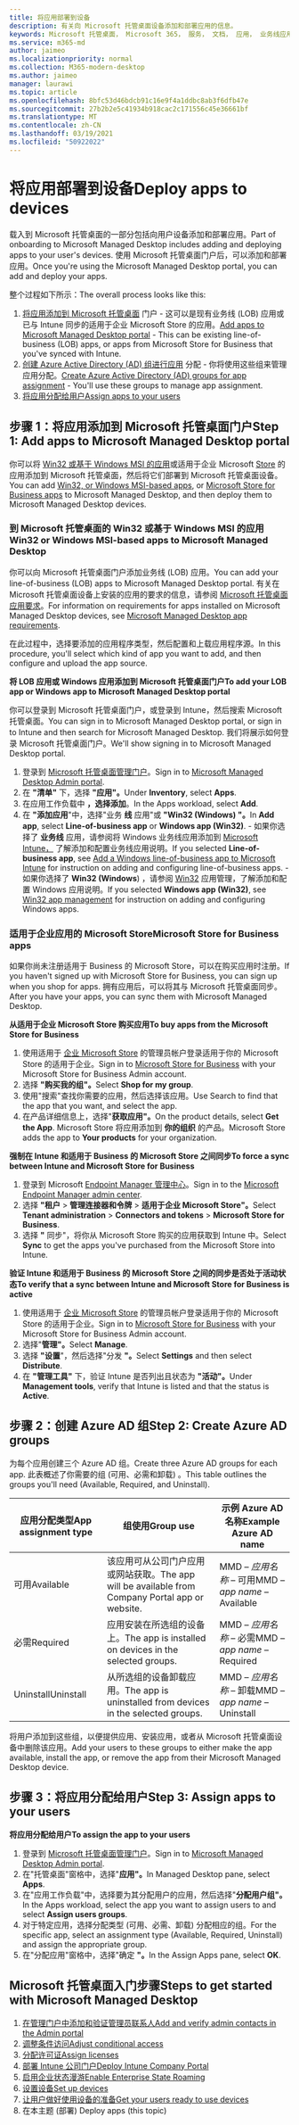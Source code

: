 ```yaml
---
title: 将应用部署到设备
description: 有关向 Microsoft 托管桌面设备添加和部署应用的信息。
keywords: Microsoft 托管桌面， Microsoft 365， 服务， 文档， 应用， 业务线应用， LOB 应用
ms.service: m365-md
author: jaimeo
ms.localizationpriority: normal
ms.collection: M365-modern-desktop
ms.author: jaimeo
manager: laurawi
ms.topic: article
ms.openlocfilehash: 8bfc53d46bdcb91c16e9f4a1ddbc8ab3f6dfb47e
ms.sourcegitcommit: 27b2b2e5c41934b918cac2c171556c45e36661bf
ms.translationtype: MT
ms.contentlocale: zh-CN
ms.lasthandoff: 03/19/2021
ms.locfileid: "50922022"
---
```

# <a name="deploy-apps-to-devices"></a><span data-ttu-id="2b937-104">将应用部署到设备</span><span class="sxs-lookup"><span data-stu-id="2b937-104">Deploy apps to devices</span></span>
<span data-ttu-id="2b937-105">载入到 Microsoft 托管桌面的一部分包括向用户设备添加和部署应用。</span><span class="sxs-lookup"><span data-stu-id="2b937-105">Part of onboarding to Microsoft Managed Desktop includes adding and deploying apps to your user's devices.</span></span> <span data-ttu-id="2b937-106">使用 Microsoft 托管桌面门户后，可以添加和部署应用。</span><span class="sxs-lookup"><span data-stu-id="2b937-106">Once you're using the Microsoft Managed Desktop portal, you can add and deploy your apps.</span></span> 

<span data-ttu-id="2b937-107">整个过程如下所示：</span><span class="sxs-lookup"><span data-stu-id="2b937-107">The overall process looks like this:</span></span>
1. <span data-ttu-id="2b937-108">[将应用添加到 Microsoft 托管桌面](#1) 门户 - 这可以是现有业务线 (LOB) 应用或已与 Intune 同步的适用于企业 Microsoft Store 的应用。</span><span class="sxs-lookup"><span data-stu-id="2b937-108">[Add apps to Microsoft Managed Desktop portal](#1) - This can be existing line-of-business (LOB) apps, or apps from Microsoft Store for Business that you've synced with Intune.</span></span> 
2. <span data-ttu-id="2b937-109">[创建 Azure Active Directory (AD) 组进行应用](#2) 分配 - 你将使用这些组来管理应用分配。</span><span class="sxs-lookup"><span data-stu-id="2b937-109">[Create Azure Active Directory (AD) groups for app assignment](#2) - You'll use these groups to manage app assignment.</span></span>
3. [<span data-ttu-id="2b937-110">将应用分配给用户</span><span class="sxs-lookup"><span data-stu-id="2b937-110">Assign apps to your users</span></span>](#3)

<span id="1" />

## <a name="step-1-add-apps-to-microsoft-managed-desktop-portal"></a><span data-ttu-id="2b937-111">步骤 1：将应用添加到 Microsoft 托管桌面门户</span><span class="sxs-lookup"><span data-stu-id="2b937-111">Step 1: Add apps to Microsoft Managed Desktop portal</span></span>
<span data-ttu-id="2b937-112">你可以将 [Win32 或基于 Windows MSI 的应用](#lob-apps)或适用于企业 Microsoft [Store](#msfb-apps) 的应用添加到 Microsoft 托管桌面，然后将它们部署到 Microsoft 托管桌面设备。</span><span class="sxs-lookup"><span data-stu-id="2b937-112">You can add [Win32, or Windows MSI-based apps](#lob-apps), or [Microsoft Store for Business apps](#msfb-apps) to Microsoft Managed Desktop, and then deploy them to Microsoft Managed Desktop devices.</span></span>

<span id="lob-apps">

###  <a name="win32-or-windows-msi-based-apps-to-microsoft-managed-desktop"></a><span data-ttu-id="2b937-113">到 Microsoft 托管桌面的 Win32 或基于 Windows MSI 的应用</span><span class="sxs-lookup"><span data-stu-id="2b937-113">Win32 or Windows MSI-based apps to Microsoft Managed Desktop</span></span>

<span data-ttu-id="2b937-114">你可以向 Microsoft 托管桌面门户添加业务线 (LOB) 应用。</span><span class="sxs-lookup"><span data-stu-id="2b937-114">You can add your line-of-business (LOB) apps to Microsoft Managed Desktop portal.</span></span> <span data-ttu-id="2b937-115">有关在 Microsoft 托管桌面设备上安装的应用的要求的信息，请参阅 [Microsoft 托管桌面应用要求](../service-description/mmd-app-requirements.md)。</span><span class="sxs-lookup"><span data-stu-id="2b937-115">For information on requirements for apps installed on Microsoft Managed Desktop devices, see [Microsoft Managed Desktop app requirements](../service-description/mmd-app-requirements.md).</span></span>

<span data-ttu-id="2b937-116">在此过程中，选择要添加的应用程序类型，然后配置和上载应用程序源。</span><span class="sxs-lookup"><span data-stu-id="2b937-116">In this procedure, you'll select which kind of app you want to add, and then configure and upload the app source.</span></span> 

<span data-ttu-id="2b937-117">**将 LOB 应用或 Windows 应用添加到 Microsoft 托管桌面门户**</span><span class="sxs-lookup"><span data-stu-id="2b937-117">**To add your LOB app or Windows app to Microsoft Managed Desktop portal**</span></span>

<span data-ttu-id="2b937-118">你可以登录到 Microsoft 托管桌面门户，或登录到 Intune，然后搜索 Microsoft 托管桌面。</span><span class="sxs-lookup"><span data-stu-id="2b937-118">You can sign in to Microsoft Managed Desktop portal, or sign in to Intune and then search for Microsoft Managed Desktop.</span></span> <span data-ttu-id="2b937-119">我们将展示如何登录 Microsoft 托管桌面门户。</span><span class="sxs-lookup"><span data-stu-id="2b937-119">We'll show signing in to Microsoft Managed Desktop portal.</span></span> 

1.    <span data-ttu-id="2b937-120">登录到 [Microsoft 托管桌面管理门户](https://aka.ms/mmdportal)。</span><span class="sxs-lookup"><span data-stu-id="2b937-120">Sign in to [Microsoft Managed Desktop Admin portal](https://aka.ms/mmdportal).</span></span> 
2.    <span data-ttu-id="2b937-121">在 **"清单"** 下，选择 **"应用"。**</span><span class="sxs-lookup"><span data-stu-id="2b937-121">Under **Inventory**, select **Apps**.</span></span>
3.    <span data-ttu-id="2b937-122">在应用工作负载中 **，选择添加**。</span><span class="sxs-lookup"><span data-stu-id="2b937-122">In the Apps workload, select **Add**.</span></span>
4.    <span data-ttu-id="2b937-123">在 **"添加应用**"中，选择"业务 **线** 应用"或 **"Win32 (Windows) "。**</span><span class="sxs-lookup"><span data-stu-id="2b937-123">In **Add app**, select **Line-of-business app** or **Windows app (Win32)**.</span></span>
    - <span data-ttu-id="2b937-124">如果你选择了 **业务线** 应用，请参阅将 Windows 业务线应用添加到 [Microsoft Intune，](/intune/lob-apps-windows) 了解添加和配置业务线应用说明。</span><span class="sxs-lookup"><span data-stu-id="2b937-124">If you selected **Line-of-business app**, see [Add a Windows line-of-business app to Microsoft Intune](/intune/lob-apps-windows) for instruction on adding and configuring line-of-business apps.</span></span>
    - <span data-ttu-id="2b937-125">如果你选择了 **Win32 (Windows**) ，请参阅 [Win32](/intune/apps-win32-app-management) 应用管理，了解添加和配置 Windows 应用说明。</span><span class="sxs-lookup"><span data-stu-id="2b937-125">If you selected **Windows app (Win32)**, see [Win32 app management](/intune/apps-win32-app-management) for instruction on adding and configuring Windows apps.</span></span>

<span id="msfb-apps">

### <a name="microsoft-store-for-business-apps"></a><span data-ttu-id="2b937-126">适用于企业应用的 Microsoft Store</span><span class="sxs-lookup"><span data-stu-id="2b937-126">Microsoft Store for Business apps</span></span>
<span data-ttu-id="2b937-127">如果你尚未注册适用于 Business 的 Microsoft Store，可以在购买应用时注册。</span><span class="sxs-lookup"><span data-stu-id="2b937-127">If you haven't signed up with Microsoft Store for Business, you can sign up when you shop for apps.</span></span> <span data-ttu-id="2b937-128">拥有应用后，可以将其与 Microsoft 托管桌面同步。</span><span class="sxs-lookup"><span data-stu-id="2b937-128">After you have your apps, you can sync them with Microsoft Managed Desktop.</span></span> 

<span data-ttu-id="2b937-129">**从适用于企业 Microsoft Store 购买应用**</span><span class="sxs-lookup"><span data-stu-id="2b937-129">**To buy apps from the Microsoft Store for Business**</span></span>

1. <span data-ttu-id="2b937-130">使用适用于 [企业 Microsoft Store](https://businessstore.microsoft.com) 的管理员帐户登录适用于你的 Microsoft Store 的适用于企业。</span><span class="sxs-lookup"><span data-stu-id="2b937-130">Sign in to [Microsoft Store for Business](https://businessstore.microsoft.com) with your Microsoft Store for Business Admin account.</span></span>
2. <span data-ttu-id="2b937-131">选择 **"购买我的组"。**</span><span class="sxs-lookup"><span data-stu-id="2b937-131">Select **Shop for my group**.</span></span>
3. <span data-ttu-id="2b937-132">使用"搜索"查找你需要的应用，然后选择该应用。</span><span class="sxs-lookup"><span data-stu-id="2b937-132">Use Search to find that the app that you want, and select the app.</span></span>
4. <span data-ttu-id="2b937-133">在产品详细信息上，选择"**获取应用"。**</span><span class="sxs-lookup"><span data-stu-id="2b937-133">On the product details, select **Get the App**.</span></span> <span data-ttu-id="2b937-134">Microsoft Store 将应用添加到 **你的组织** 的产品。</span><span class="sxs-lookup"><span data-stu-id="2b937-134">Microsoft Store adds the app to **Your products** for your organization.</span></span>

<span data-ttu-id="2b937-135">**强制在 Intune 和适用于 Business 的 Microsoft Store 之间同步**</span><span class="sxs-lookup"><span data-stu-id="2b937-135">**To force a sync between Intune and Microsoft Store for Business**</span></span>
1. <span data-ttu-id="2b937-136">登录到 Microsoft [Endpoint Manager 管理中心](https://go.microsoft.com/fwlink/?linkid=2109431)。</span><span class="sxs-lookup"><span data-stu-id="2b937-136">Sign in to the [Microsoft Endpoint Manager admin center](https://go.microsoft.com/fwlink/?linkid=2109431).</span></span>
2. <span data-ttu-id="2b937-137">选择 **"租户**  >  **管理连接器和令牌**  >  **适用于企业 Microsoft Store"。**</span><span class="sxs-lookup"><span data-stu-id="2b937-137">Select **Tenant administration** > **Connectors and tokens** > **Microsoft Store for Business**.</span></span>
3. <span data-ttu-id="2b937-138">选择 **"** 同步"，将你从 Microsoft Store 购买的应用获取到 Intune 中。</span><span class="sxs-lookup"><span data-stu-id="2b937-138">Select **Sync** to get the apps you've purchased from the Microsoft Store into Intune.</span></span>

<span data-ttu-id="2b937-139">**验证 Intune 和适用于 Business 的 Microsoft Store 之间的同步是否处于活动状态**</span><span class="sxs-lookup"><span data-stu-id="2b937-139">**To verify that a sync between Intune and Microsoft Store for Business is active**</span></span>
1. <span data-ttu-id="2b937-140">使用适用于 [企业 Microsoft Store](https://businessstore.microsoft.com) 的管理员帐户登录适用于你的 Microsoft Store 的适用于企业。</span><span class="sxs-lookup"><span data-stu-id="2b937-140">Sign in to [Microsoft Store for Business](https://businessstore.microsoft.com) with your Microsoft Store for Business Admin account.</span></span>
2. <span data-ttu-id="2b937-141">选择"**管理"。**</span><span class="sxs-lookup"><span data-stu-id="2b937-141">Select **Manage**.</span></span>
3. <span data-ttu-id="2b937-142">选择 **"设置**"，然后选择"分发 **"。**</span><span class="sxs-lookup"><span data-stu-id="2b937-142">Select **Settings** and then select **Distribute**.</span></span>
4. <span data-ttu-id="2b937-143">在 **"管理工具"** 下，验证 Intune 是否列出且状态为 **"活动"。**</span><span class="sxs-lookup"><span data-stu-id="2b937-143">Under **Management tools**, verify that Intune is listed and that the status is **Active**.</span></span>  

<span id="2" />

## <a name="step-2-create-azure-ad-groups"></a><span data-ttu-id="2b937-144">步骤 2：创建 Azure AD 组</span><span class="sxs-lookup"><span data-stu-id="2b937-144">Step 2: Create Azure AD groups</span></span>

<span data-ttu-id="2b937-145">为每个应用创建三个 Azure AD 组。</span><span class="sxs-lookup"><span data-stu-id="2b937-145">Create three Azure AD groups for each app.</span></span> <span data-ttu-id="2b937-146">此表概述了你需要的组 (可用、必需和卸载) 。</span><span class="sxs-lookup"><span data-stu-id="2b937-146">This table outlines the groups you'll need (Available, Required, and Uninstall).</span></span> 

<span data-ttu-id="2b937-147">应用分配类型</span><span class="sxs-lookup"><span data-stu-id="2b937-147">App assignment type</span></span> |    <span data-ttu-id="2b937-148">组使用</span><span class="sxs-lookup"><span data-stu-id="2b937-148">Group use</span></span>    | <span data-ttu-id="2b937-149">示例 Azure AD 名称</span><span class="sxs-lookup"><span data-stu-id="2b937-149">Example Azure AD name</span></span>
--- | --- | ---
<span data-ttu-id="2b937-150">可用</span><span class="sxs-lookup"><span data-stu-id="2b937-150">Available</span></span> |  <span data-ttu-id="2b937-151">该应用可从公司门户应用或网站获取。</span><span class="sxs-lookup"><span data-stu-id="2b937-151">The app will be available from Company Portal app or website.</span></span> | <span data-ttu-id="2b937-152">MMD – *应用名称* – 可用</span><span class="sxs-lookup"><span data-stu-id="2b937-152">MMD – *app name* – Available</span></span>
<span data-ttu-id="2b937-153">必需</span><span class="sxs-lookup"><span data-stu-id="2b937-153">Required</span></span> |  <span data-ttu-id="2b937-154">应用安装在所选组的设备上。</span><span class="sxs-lookup"><span data-stu-id="2b937-154">The app is installed on devices in the selected groups.</span></span> | <span data-ttu-id="2b937-155">MMD – *应用名称* – 必需</span><span class="sxs-lookup"><span data-stu-id="2b937-155">MMD – *app name* – Required</span></span>
<span data-ttu-id="2b937-156">Uninstall</span><span class="sxs-lookup"><span data-stu-id="2b937-156">Uninstall</span></span> |  <span data-ttu-id="2b937-157">从所选组的设备卸载应用。</span><span class="sxs-lookup"><span data-stu-id="2b937-157">The app is uninstalled from devices in the selected groups.</span></span> | <span data-ttu-id="2b937-158">MMD – *应用名称* – 卸载</span><span class="sxs-lookup"><span data-stu-id="2b937-158">MMD – *app name* – Uninstall</span></span>

<span data-ttu-id="2b937-159">将用户添加到这些组，以便提供应用、安装应用，或者从 Microsoft 托管桌面设备中删除该应用。</span><span class="sxs-lookup"><span data-stu-id="2b937-159">Add your users to these groups to either make the app available, install the app, or remove the app from their Microsoft Managed Desktop device.</span></span> 

<span id="3" />

## <a name="step-3-assign-apps-to-your-users"></a><span data-ttu-id="2b937-160">步骤 3：将应用分配给用户</span><span class="sxs-lookup"><span data-stu-id="2b937-160">Step 3: Assign apps to your users</span></span>

<span data-ttu-id="2b937-161">**将应用分配给用户**</span><span class="sxs-lookup"><span data-stu-id="2b937-161">**To assign the app to your users**</span></span>

1. <span data-ttu-id="2b937-162">登录到 [Microsoft 托管桌面管理门户](https://aka.ms/mmdportal)。</span><span class="sxs-lookup"><span data-stu-id="2b937-162">Sign in to [Microsoft Managed Desktop Admin portal](https://aka.ms/mmdportal).</span></span>
2. <span data-ttu-id="2b937-163">在"托管桌面"窗格中，选择"**应用"。**</span><span class="sxs-lookup"><span data-stu-id="2b937-163">In Managed Desktop pane, select **Apps**.</span></span>
3. <span data-ttu-id="2b937-164">在"应用工作负载"中，选择要为其分配用户的应用，然后选择"**分配用户组"。**</span><span class="sxs-lookup"><span data-stu-id="2b937-164">In the Apps workload, select the app you want to assign users to and select **Assign users groups**.</span></span>
4. <span data-ttu-id="2b937-165">对于特定应用，选择分配类型 (可用、必需、卸载) 分配相应的组。</span><span class="sxs-lookup"><span data-stu-id="2b937-165">For the specific app, select an assignment type (Available, Required, Uninstall) and assign the appropriate group.</span></span>
5. <span data-ttu-id="2b937-166">在"分配应用"窗格中，选择"确定 **"。**</span><span class="sxs-lookup"><span data-stu-id="2b937-166">In the Assign Apps pane, select **OK**.</span></span>


## <a name="steps-to-get-started-with-microsoft-managed-desktop"></a><span data-ttu-id="2b937-167">Microsoft 托管桌面入门步骤</span><span class="sxs-lookup"><span data-stu-id="2b937-167">Steps to get started with Microsoft Managed Desktop</span></span>

1. [<span data-ttu-id="2b937-168">在管理门户中添加和验证管理员联系人</span><span class="sxs-lookup"><span data-stu-id="2b937-168">Add and verify admin contacts in the Admin portal</span></span>](add-admin-contacts.md)
2. [<span data-ttu-id="2b937-169">调整条件访问</span><span class="sxs-lookup"><span data-stu-id="2b937-169">Adjust conditional access</span></span>](conditional-access.md)
3. [<span data-ttu-id="2b937-170">分配许可证</span><span class="sxs-lookup"><span data-stu-id="2b937-170">Assign licenses</span></span>](assign-licenses.md)
4. [<span data-ttu-id="2b937-171">部署 Intune 公司门户</span><span class="sxs-lookup"><span data-stu-id="2b937-171">Deploy Intune Company Portal</span></span>](company-portal.md)
5. [<span data-ttu-id="2b937-172">启用企业状态漫游</span><span class="sxs-lookup"><span data-stu-id="2b937-172">Enable Enterprise State Roaming</span></span>](enterprise-state-roaming.md)
6. [<span data-ttu-id="2b937-173">设置设备</span><span class="sxs-lookup"><span data-stu-id="2b937-173">Set up devices</span></span>](set-up-devices.md)
7. [<span data-ttu-id="2b937-174">让用户做好使用设备的准备</span><span class="sxs-lookup"><span data-stu-id="2b937-174">Get your users ready to use devices</span></span>](get-started-devices.md)
8. <span data-ttu-id="2b937-175">在本主题 (部署) </span><span class="sxs-lookup"><span data-stu-id="2b937-175">Deploy apps (this topic)</span></span>


<!--# Preparing apps for Microsoft Managed Desktop

This topic is the target for 2 "Learn more" links in the Admin Portal (aka.ms/app-overview;app-package); also target for link from Online resources (aka.ms/app-overviewmmd-app-prep) do not delete.

-->